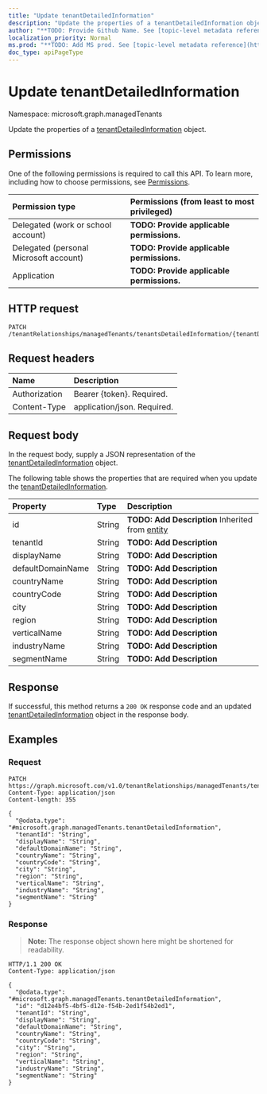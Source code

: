 ```yaml
---
title: "Update tenantDetailedInformation"
description: "Update the properties of a tenantDetailedInformation object."
author: "**TODO: Provide Github Name. See [topic-level metadata reference](https://msgo.azurewebsites.net/add/document/guidelines/metadata.html#topic-level-metadata)**"
localization_priority: Normal
ms.prod: "**TODO: Add MS prod. See [topic-level metadata reference](https://msgo.azurewebsites.net/add/document/guidelines/metadata.html#topic-level-metadata)**"
doc_type: apiPageType
---
```


# Update tenantDetailedInformation
Namespace: microsoft.graph.managedTenants



Update the properties of a [tenantDetailedInformation](../resources/managedtenants-tenantdetailedinformation.md) object.

## Permissions
One of the following permissions is required to call this API. To learn more, including how to choose permissions, see [Permissions](/graph/permissions-reference).

|Permission type|Permissions (from least to most privileged)|
|:---|:---|
|Delegated (work or school account)|**TODO: Provide applicable permissions.**|
|Delegated (personal Microsoft account)|**TODO: Provide applicable permissions.**|
|Application|**TODO: Provide applicable permissions.**|

## HTTP request

<!-- {
  "blockType": "ignored"
}
-->
``` http
PATCH /tenantRelationships/managedTenants/tenantsDetailedInformation/{tenantDetailedInformationId}
```

## Request headers
|Name|Description|
|:---|:---|
|Authorization|Bearer {token}. Required.|
|Content-Type|application/json. Required.|

## Request body
In the request body, supply a JSON representation of the [tenantDetailedInformation](../resources/managedtenants-tenantdetailedinformation.md) object.

The following table shows the properties that are required when you update the [tenantDetailedInformation](../resources/managedtenants-tenantdetailedinformation.md).

|Property|Type|Description|
|:---|:---|:---|
|id|String|**TODO: Add Description** Inherited from [entity](../resources/managedtenants-entity.md)|
|tenantId|String|**TODO: Add Description**|
|displayName|String|**TODO: Add Description**|
|defaultDomainName|String|**TODO: Add Description**|
|countryName|String|**TODO: Add Description**|
|countryCode|String|**TODO: Add Description**|
|city|String|**TODO: Add Description**|
|region|String|**TODO: Add Description**|
|verticalName|String|**TODO: Add Description**|
|industryName|String|**TODO: Add Description**|
|segmentName|String|**TODO: Add Description**|



## Response

If successful, this method returns a `200 OK` response code and an updated [tenantDetailedInformation](../resources/managedtenants-tenantdetailedinformation.md) object in the response body.

## Examples

### Request
<!-- {
  "blockType": "request",
  "name": "update_tenantdetailedinformation"
}
-->
``` http
PATCH https://graph.microsoft.com/v1.0/tenantRelationships/managedTenants/tenantsDetailedInformation/{tenantDetailedInformationId}
Content-Type: application/json
Content-length: 355

{
  "@odata.type": "#microsoft.graph.managedTenants.tenantDetailedInformation",
  "tenantId": "String",
  "displayName": "String",
  "defaultDomainName": "String",
  "countryName": "String",
  "countryCode": "String",
  "city": "String",
  "region": "String",
  "verticalName": "String",
  "industryName": "String",
  "segmentName": "String"
}
```


### Response
>**Note:** The response object shown here might be shortened for readability.
<!-- {
  "blockType": "response",
  "truncated": true
}
-->
``` http
HTTP/1.1 200 OK
Content-Type: application/json

{
  "@odata.type": "#microsoft.graph.managedTenants.tenantDetailedInformation",
  "id": "d12e4bf5-4bf5-d12e-f54b-2ed1f54b2ed1",
  "tenantId": "String",
  "displayName": "String",
  "defaultDomainName": "String",
  "countryName": "String",
  "countryCode": "String",
  "city": "String",
  "region": "String",
  "verticalName": "String",
  "industryName": "String",
  "segmentName": "String"
}
```

